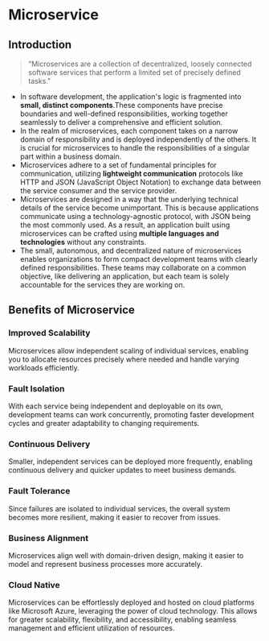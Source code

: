 # Microservice

## Introduction
>“Microservices are a collection of decentralized, loosely connected software services that perform a limited set of precisely defined tasks."

- In software development, the application's logic is fragmented into **small, distinct components**.These components have precise boundaries and well-defined responsibilities, 
  working together seamlessly to deliver a comprehensive and efficient solution.
- In the realm of microservices, each component takes on a narrow domain of responsibility and is deployed independently of the others.
  It is crucial for microservices to handle the responsibilities of a singular part within a business domain.
- Microservices adhere to a set of fundamental principles for communication,
  utilizing **lightweight communication** protocols like HTTP and JSON (JavaScript Object Notation) to exchange data between the service consumer and the service provider.
- Microservices are designed in a way that the underlying technical details of the service become unimportant.
  This is because applications communicate using a technology-agnostic protocol, with JSON being the most commonly used.
  As a result, an application built using microservices can be crafted using **multiple languages and technologies** without any constraints.
- The small, autonomous, and decentralized nature of microservices enables organizations to form compact development teams with clearly defined responsibilities.
  These teams may collaborate on a common objective, like delivering an application, but each team is solely accountable for the services they are working on.


## Benefits of Microservice
###  Improved Scalability
Microservices allow independent scaling of individual services, enabling you to allocate resources precisely where needed and handle varying workloads efficiently.
### Fault Isolation
With each service being independent and deployable on its own, development teams can work concurrently, promoting faster development cycles and greater adaptability to changing requirements.
### Continuous Delivery
Smaller, independent services can be deployed more frequently, enabling continuous delivery and quicker updates to meet business demands.
### Fault Tolerance
Since failures are isolated to individual services, the overall system becomes more resilient, making it easier to recover from issues.
### Business Alignment
Microservices align well with domain-driven design, making it easier to model and represent business processes more accurately.
### Cloud Native
Microservices can be effortlessly deployed and hosted on cloud platforms like Microsoft Azure, leveraging the power of cloud technology.
This allows for greater scalability, flexibility, and accessibility, enabling seamless management and efficient utilization of resources.
